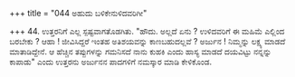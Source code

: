 +++
title = "044 ಅಹುದು ಬಳಿಕೇನುಳಿದವರಿಗೀ"

+++
44. ಉತ್ತರನಿಗೆ ಎಲ್ಲ ಸ್ಪಷ್ಟವಾಗತೊಡಗಿತು. "ಹೌದು. ಅಲ್ಲದೆ ಏನು ? ಉಳಿದವರಿಗೆ ಈ ಮಹಿಮೆ ಎಲ್ಲಿಂದ ಬರಬೇಕು ? ಆಹಾ !  ಜೀವಿಸಿದ್ದರೆ ಇಂತಹ ಅತಿಶಯವನ್ನು ಕಾಣಬಹುದಲ್ಲವೆ ? ಅರ್ಜುನ ! ನಿಮ್ಮನ್ನು ಲಕ್ಷ್ಯ ಮಾಡದೆ ಮಾತಾಡಿದ್ದೇನೆ. ಆ ಹೆಚ್ಚಿನ ತಪ್ಪುಗಳನ್ನು ಗಮನಿಸದೆ ನಾನು ಕುಹಕಿ ಎಂದು ಹಾಸ್ಯ ಮಾಡದೆ ದಯವಿಟ್ಟು ನನ್ನನ್ನು ಕಾಪಾಡು" ಎಂದು ಉತ್ತರನು ಅರ್ಜುನನ ಪಾದಗಳಿಗೆ ನಮಸ್ಕಾರ ಮಾಡಿ ಕೇಳಿಕೊಂಡ.